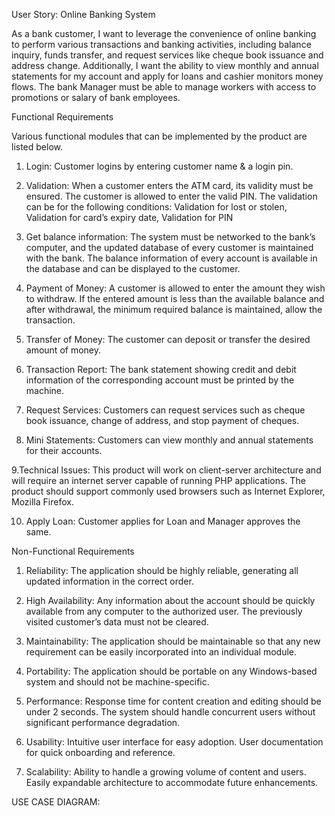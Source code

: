 ﻿User Story: Online Banking System

As a bank customer, I want to leverage the convenience of online banking to perform various transactions and banking activities, 
including balance inquiry, funds transfer, and request services like cheque book issuance and address change. 
Additionally, I want the ability to view monthly and annual statements for my account and apply for loans and cashier monitors money flows.
The bank Manager must be able to manage workers with access to promotions or salary of bank employees.

Functional Requirements

Various functional modules that can be implemented by the product are listed below.

1. Login:
Customer logins by entering customer name & a login pin.

2. Validation:
When a customer enters the ATM card, its validity must be ensured. The customer is allowed to enter the valid PIN. The validation can be for the following conditions:
Validation for lost or stolen, Validation for card’s expiry date, Validation for PIN

3. Get balance information:
The system must be networked to the bank’s computer, and the updated database of every customer is maintained with the bank. The balance information of every account is available in the database and can be displayed to the customer.

4. Payment of Money:
A customer is allowed to enter the amount they wish to withdraw. If the entered amount is less than the available balance and after withdrawal, the minimum required balance is maintained, allow the transaction.

5. Transfer of Money:
The customer can deposit or transfer the desired amount of money.

6. Transaction Report:
The bank statement showing credit and debit information of the corresponding account must be printed by the machine.

7. Request Services:
Customers can request services such as cheque book issuance, change of address, and stop payment of cheques.

8. Mini Statements:
Customers can view monthly and annual statements for their accounts.

9.Technical Issues:
This product will work on client-server architecture and will require an internet server capable of running PHP applications. The product should support commonly used browsers such as Internet Explorer, Mozilla Firefox.

10. Apply Loan:
Customer applies for Loan and Manager approves the same.


Non-Functional Requirements

1. Reliability:
The application should be highly reliable, generating all updated information in the correct order.

2. High Availability:
Any information about the account should be quickly available from any computer to the authorized user. The previously visited customer’s data must not be cleared.

3. Maintainability:
The application should be maintainable so that any new requirement can be easily incorporated into an individual module.

4. Portability:
The application should be portable on any Windows-based system and should not be machine-specific.

5. Performance:
Response time for content creation and editing should be under 2 seconds.
The system should handle concurrent users without significant performance degradation.

6. Usability:
Intuitive user interface for easy adoption.
User documentation for quick onboarding and reference.

7. Scalability:
Ability to handle a growing volume of content and users.
Easily expandable architecture to accommodate future enhancements.







USE CASE DIAGRAM:



